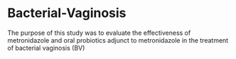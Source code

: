 # Bacterial-Vaginosis
The purpose of this study was to evaluate the effectiveness of metronidazole and oral probiotics adjunct to metronidazole in the treatment of bacterial vaginosis (BV)
